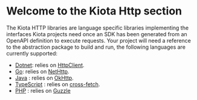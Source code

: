 # Welcome to the Kiota Http section

The Kiota HTTP libraries are language specific libraries implementing the interfaces Kiota projects need once an SDK has been generated from an OpenAPI definition to execute requests.
Your project will need a reference to the abstraction package to build and run, the following languages are currently supported:

- [Dotnet](./dotnet/httpclient): relies on [HttpClient](https://docs.microsoft.com/en-us/dotnet/api/system.net.http.httpclient?view=net-6.0).
- [Go](./do/nethttp): relies on [NetHttp](https://pkg.go.dev/net/http).
- [Java](./java/okhttp) : relies on [OkHttp](https://square.github.io/okhttp/).
- [TypeScript](./typescript/fetch) : relies on [cross-fetch](https://www.npmjs.com/package/cross-fetch).
- [PHP](./php/guzzle) : relies on [Guzzle](http://guzzlephp.org/)
